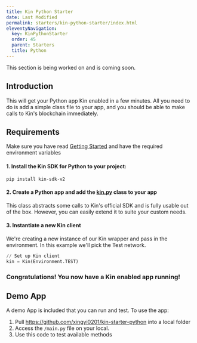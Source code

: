 ```yaml
---
title: Kin Python Starter
date: Last Modified
permalink: starters/kin-python-starter/index.html
eleventyNavigation:
  key: KinPythonStarter
  order: 45
  parent: Starters
  title: Python
---
```



This section is being worked on and is coming soon.
## Introduction

This will get your Python app Kin enabled in a few minutes. All you need to do is add a simple class file to your app, and you should be able to make calls to Kin's blockchain immediately.

## Requirements

Make sure you have read [Getting Started](/tutorials/getting-started/) and have the required environment variables

#### 1. Install the Kin SDK for Python to your project:

```shell
pip install kin-sdk-v2
```

#### 2. Create a Python app and add the [kin.py](https://github.com/xingyi0201/kin-starter-python/blob/master/kin.py) class to your app

This class abstracts some calls to Kin's official SDK and is fully usable out of the box. However, you can easily extend it to suite your custom needs.

#### 3. Instantiate a new Kin client

We're creating a new instance of our Kin wrapper and pass in the environment. In this example we'll pick the Test network.

```python
// Set up Kin client
kin = Kin(Environment.TEST)
```

### Congratulations! You now have a Kin enabled app running!


## Demo App

A demo App is included that you can run and test. To use the app:

1. Pull https://github.com/xingyi0201/kin-starter-python into a local folder
2. Access the `/main.py` file on your local.
3. Use this code to test available methods
